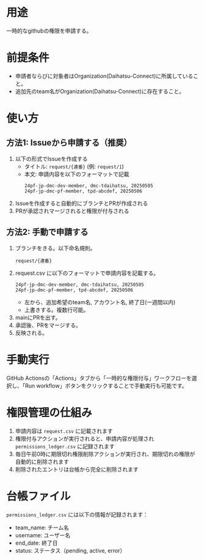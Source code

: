 # 用途
一時的なgithubの権限を申請する。

# 前提条件
- 申請者ならびに対象者はOrganization(Daihatsu-Connect)に所属していること。
- 追加先のteam名がOrganization(Daihatsu-Connect)に存在すること。

# 使い方

## 方法1: Issueから申請する（推奨）
1. 以下の形式でIssueを作成する
   - タイトル: `request/{連番}` (例: `request/1`)
   - 本文: 申請内容を以下のフォーマットで記載
     ```csv
     24pf-jp-dmc-dev-member, dmc-tdaihatsu, 20250505
     24pf-jp-dmc-pf-member, tpd-abcdef, 20250506
     ```
2. Issueを作成すると自動的にブランチとPRが作成される
3. PRが承認されマージされると権限が付与される

## 方法2: 手動で申請する
1. ブランチをきる。以下命名規則。
   ```csv
   request/{連番}
   ```
2. request.csv に以下のフォーマットで申請内容を記載する。
   ```csv
   24pf-jp-dmc-dev-member, dmc-tdaihatsu, 20250505
   24pf-jp-dmc-pf-member, tpd-abcdef, 20250506
   ```
   - 左から、追加希望のteam名, アカウント名, 終了日(一週間以内)
   - 上書きする。複数行可能。
3. mainにPRを出す。
4. 承認後、PRをマージする。
5. 反映される。

# 手動実行
GitHub Actionsの「Actions」タブから「一時的な権限付与」ワークフローを選択し、「Run workflow」ボタンをクリックすることで手動実行も可能です。

# 権限管理の仕組み
1. 申請内容は `request.csv` に記載されます
2. 権限付与アクションが実行されると、申請内容が処理され `permissions_ledger.csv` に記録されます
3. 毎日午前0時に期限切れ権限削除アクションが実行され、期限切れの権限が自動的に削除されます
4. 削除されたエントリは台帳から完全に削除されます

# 台帳ファイル
`permissions_ledger.csv` には以下の情報が記録されます：
- team_name: チーム名
- username: ユーザー名
- end_date: 終了日
- status: ステータス（pending, active, error）